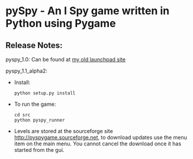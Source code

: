 # pySpy - An I Spy game written in Python using Pygame

## Release Notes:

pyspy_1.0: Can be found at [my old launchpad site](https://code.launchpad.net/~thomas-ibbotson/pyspy/release-1.0)

pyspy_1.1_alpha2:
* Install:

      python setup.py install
    
* To run the game:

      cd src
      python pyspy_runner
    
* Levels are stored at the sourceforge site http://pyspygame.sourceforge.net,
to download updates use the menu item on the main menu.
You cannot cancel the download once it has started from the gui.

